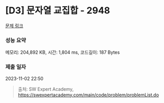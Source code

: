 # [D3] 문자열 교집합 - 2948 

[문제 링크](https://swexpertacademy.com/main/code/problem/problemDetail.do?contestProbId=AV-Un3G64SUDFAXr) 

### 성능 요약

메모리: 204,892 KB, 시간: 1,804 ms, 코드길이: 187 Bytes

### 제출 일자

2023-11-02 22:50



> 출처: SW Expert Academy, https://swexpertacademy.com/main/code/problem/problemList.do